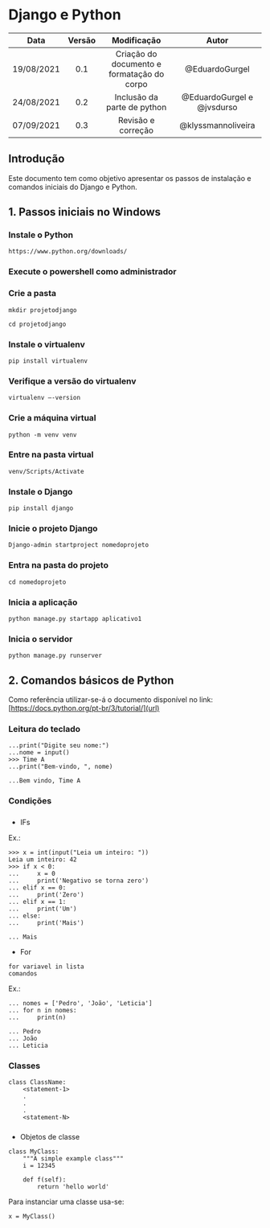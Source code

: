# Django e Python

|    Data    | Versão |                Modificação                 |           Autor            |
| :--------: | :----: | :----------------------------------------: | :------------------------: |
| 19/08/2021 |  0.1   | Criação do documento e formatação do corpo |       @EduardoGurgel       |
| 24/08/2021 |  0.2   |        Inclusão da parte de python         | @EduardoGurgel e @jvsdurso |
| 07/09/2021 |  0.3   |             Revisão e correção             |     @klyssmannoliveira     |

## Introdução

Este documento tem como objetivo apresentar os passos de instalação e comandos iniciais do Django e Python.

## 1. Passos iniciais no Windows

### Instale o Python

    https://www.python.org/downloads/

### Execute o powershell como administrador

### Crie a pasta

    mkdir projetodjango

    cd projetodjango

### Instale o virtualenv

    pip install virtualenv

### Verifique a versão do virtualenv

    virtualenv –-version

### Crie a máquina virtual

    python -m venv venv

### Entre na pasta virtual

    venv/Scripts/Activate

### Instale o Django

    pip install django

### Inicie o projeto Django

    Django-admin startproject nomedoprojeto

### Entra na pasta do projeto

    cd nomedoprojeto

### Inicia a aplicação

    python manage.py startapp aplicativo1

### Inicia o servidor

    python manage.py runserver

## 2. Comandos básicos de Python

Como referência utilizar-se-á o documento disponível no link: [https://docs.python.org/pt-br/3/tutorial/](url)

### Leitura do teclado

```
...print("Digite seu nome:")
...nome = input()
>>> Time A
...print("Bem-vindo, ", nome)

...Bem vindo, Time A
```

### Condições

#####

- IFs

Ex.:

```
>>> x = int(input("Leia um inteiro: "))
Leia um inteiro: 42
>>> if x < 0:
...     x = 0
...     print('Negativo se torna zero')
... elif x == 0:
...     print('Zero')
... elif x == 1:
...     print('Um')
... else:
...     print('Mais')

... Mais
```

- For

```
for variavel in lista
comandos
```

Ex.:

```
... nomes = ['Pedro', 'João', 'Leticia']
... for n in nomes:
...     print(n)

... Pedro
... João
... Leticia
```

### Classes

```
class ClassName:
    <statement-1>
    .
    .
    .
    <statement-N>
```

#####

- Objetos de classe

```
class MyClass:
    """A simple example class"""
    i = 12345

    def f(self):
        return 'hello world'
```

Para instanciar uma classe usa-se:

```
x = MyClass()
```
